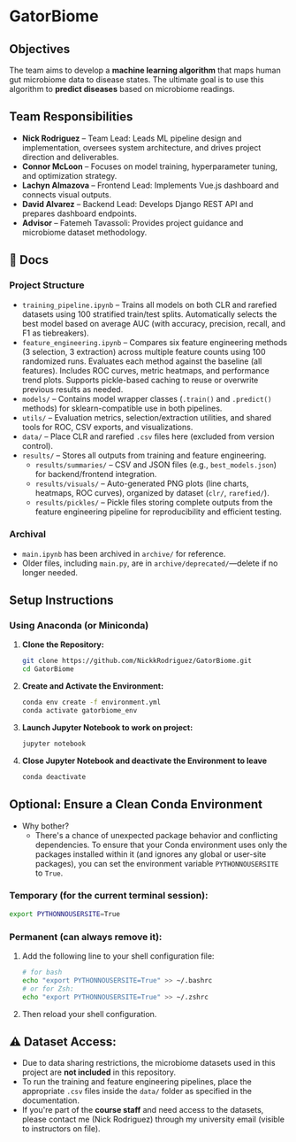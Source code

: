 # GatorBiome

## Objectives
The team aims to develop a **machine learning algorithm** that maps human gut microbiome data to disease states. The ultimate goal is to use this algorithm to **predict diseases** based on microbiome readings.

## Team Responsibilities

- **Nick Rodriguez** – Team Lead: Leads ML pipeline design and implementation, oversees system architecture, and drives project direction and deliverables.
- **Connor McLoon** – Focuses on model training, hyperparameter tuning, and optimization strategy.
- **Lachyn Almazova** – Frontend Lead: Implements Vue.js dashboard and connects visual outputs.
- **David Alvarez** – Backend Lead: Develops Django REST API and prepares dashboard endpoints.
- **Advisor** – Fatemeh Tavassoli: Provides project guidance and microbiome dataset methodology.

## 📁 Docs

### Project Structure

- `training_pipeline.ipynb` – Trains all models on both CLR and rarefied datasets using 100 stratified train/test splits. Automatically selects the best model based on average AUC (with accuracy, precision, recall, and F1 as tiebreakers).
- `feature_engineering.ipynb` – Compares six feature engineering methods (3 selection, 3 extraction) across multiple feature counts using 100 randomized runs. Evaluates each method against the baseline (all features). Includes ROC curves, metric heatmaps, and performance trend plots. Supports pickle-based caching to reuse or overwrite previous results as needed.
- `models/` – Contains model wrapper classes (`.train()` and `.predict()` methods) for sklearn-compatible use in both pipelines.
- `utils/` – Evaluation metrics, selection/extraction utilities, and shared tools for ROC, CSV exports, and visualizations.
- `data/` – Place CLR and rarefied `.csv` files here (excluded from version control).
- `results/` – Stores all outputs from training and feature engineering.
  - `results/summaries/` – CSV and JSON files (e.g., `best_models.json`) for backend/frontend integration.
  - `results/visuals/` – Auto-generated PNG plots (line charts, heatmaps, ROC curves), organized by dataset (`clr/`, `rarefied/`).
  - `results/pickles/` – Pickle files storing complete outputs from the feature engineering pipeline for reproducibility and efficient testing.

### Archival
- `main.ipynb` has been archived in `archive/` for reference.
- Older files, including `main.py`, are in `archive/deprecated/`—delete if no longer needed.


## Setup Instructions
### Using Anaconda (or Miniconda)
1. **Clone the Repository:**
   ```bash
   git clone https://github.com/NickkRodriguez/GatorBiome.git
   cd GatorBiome

2. **Create and Activate the Environment:**
   ```bash
   conda env create -f environment.yml
   conda activate gatorbiome_env

3. **Launch Jupyter Notebook to work on project:**
   ```bash
   jupyter notebook

4. **Close Jupyter Notebook and deactivate the Environment to leave**
   ```bash
   conda deactivate

## Optional: Ensure a Clean Conda Environment

- Why bother?
    - There's a chance of unexpected package behavior and conflicting dependencies. To ensure that your Conda environment uses only the packages installed within it (and ignores any global or user-site packages), you can set the environment variable `PYTHONNOUSERSITE` to `True`.

### Temporary (for the current terminal session):
   ```bash
   export PYTHONNOUSERSITE=True
   ```

### Permanent (can always remove it):

1. Add the following line to your shell configuration file:
   ```bash
   # for bash
   echo "export PYTHONNOUSERSITE=True" >> ~/.bashrc
   # or for Zsh:
   echo "export PYTHONNOUSERSITE=True" >> ~/.zshrc

2. Then reload your shell configuration.


## ⚠️ Dataset Access:
- Due to data sharing restrictions, the microbiome datasets used in this project are **not included** in this repository.
- To run the training and feature engineering pipelines, place the appropriate `.csv` files inside the `data/` folder as specified in the documentation.
- If you're part of the **course staff** and need access to the datasets, please contact me (Nick Rodriguez) through my university email (visible to instructors on file).